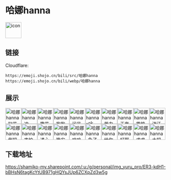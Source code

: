 # 哈娜hanna
<img src="https://emoji.shojo.cn/bili/src/哈娜hanna/icon.png" width="50" height="50" alt="icon">

## 链接
Cloudflare:
```
https://emoji.shojo.cn/bili/src/哈娜hanna
https://emoji.shojo.cn/bili/webp/哈娜hanna
```
## 展示
<img src="https://emoji.shojo.cn/bili/src/哈娜hanna/哈娜hanna-叼花.png" width="50" height="50" alt="哈娜hanna-叼花"><img src="https://emoji.shojo.cn/bili/src/哈娜hanna/哈娜hanna-冲.png" width="50" height="50" alt="哈娜hanna-冲"><img src="https://emoji.shojo.cn/bili/src/哈娜hanna/哈娜hanna-撒花.png" width="50" height="50" alt="哈娜hanna-撒花"><img src="https://emoji.shojo.cn/bili/src/哈娜hanna/哈娜hanna-抱抱.png" width="50" height="50" alt="哈娜hanna-抱抱"><img src="https://emoji.shojo.cn/bili/src/哈娜hanna/哈娜hanna-问号.png" width="50" height="50" alt="哈娜hanna-问号"><img src="https://emoji.shojo.cn/bili/src/哈娜hanna/哈娜hanna-ok.png" width="50" height="50" alt="哈娜hanna-ok"><img src="https://emoji.shojo.cn/bili/src/哈娜hanna/哈娜hanna-苦力怕.png" width="50" height="50" alt="哈娜hanna-苦力怕"><img src="https://emoji.shojo.cn/bili/src/哈娜hanna/哈娜hanna-无奈.png" width="50" height="50" alt="哈娜hanna-无奈"><img src="https://emoji.shojo.cn/bili/src/哈娜hanna/哈娜hanna-震惊.png" width="50" height="50" alt="哈娜hanna-震惊"><img src="https://emoji.shojo.cn/bili/src/哈娜hanna/哈娜hanna-流汗.png" width="50" height="50" alt="哈娜hanna-流汗"><img src="https://emoji.shojo.cn/bili/src/哈娜hanna/哈娜hanna-倒拇指.png" width="50" height="50" alt="哈娜hanna-倒拇指"><img src="https://emoji.shojo.cn/bili/src/哈娜hanna/哈娜hanna-害怕.png" width="50" height="50" alt="哈娜hanna-害怕"><img src="https://emoji.shojo.cn/bili/src/哈娜hanna/哈娜hanna-递心.png" width="50" height="50" alt="哈娜hanna-递心"><img src="https://emoji.shojo.cn/bili/src/哈娜hanna/哈娜hanna-晚安.png" width="50" height="50" alt="哈娜hanna-晚安"><img src="https://emoji.shojo.cn/bili/src/哈娜hanna/哈娜hanna-呜呜.png" width="50" height="50" alt="哈娜hanna-呜呜"><img src="https://emoji.shojo.cn/bili/src/哈娜hanna/哈娜hanna-急了.png" width="50" height="50" alt="哈娜hanna-急了"><img src="https://emoji.shojo.cn/bili/src/哈娜hanna/哈娜hanna-给你一拳.png" width="50" height="50" alt="哈娜hanna-给你一拳"><img src="https://emoji.shojo.cn/bili/src/哈娜hanna/哈娜hanna-好耶.png" width="50" height="50" alt="哈娜hanna-好耶"><img src="https://emoji.shojo.cn/bili/src/哈娜hanna/哈娜hanna-求求了.png" width="50" height="50" alt="哈娜hanna-求求了"><img src="https://emoji.shojo.cn/bili/src/哈娜hanna/哈娜hanna-大拇指.png" width="50" height="50" alt="哈娜hanna-大拇指">

## 下载地址

https://shamiko-my.sharepoint.com/:u:/g/personal/img_yuru_pro/ER3-kdH1-bBHsN6tagKcYtUB971gHQYsJUp6ZCXpZd3w5g